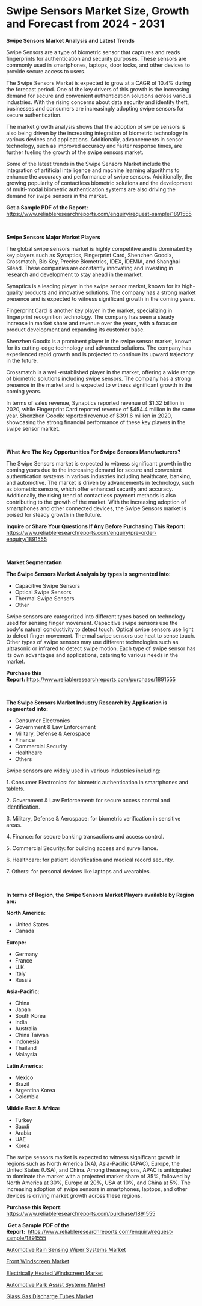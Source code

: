 <p><h1>Swipe Sensors Market Size, Growth and Forecast from 2024 - 2031</h1></p><p><strong>Swipe Sensors Market Analysis and Latest Trends</strong></p>
<p><p>Swipe Sensors are a type of biometric sensor that captures and reads fingerprints for authentication and security purposes. These sensors are commonly used in smartphones, laptops, door locks, and other devices to provide secure access to users.</p><p>The Swipe Sensors Market is expected to grow at a CAGR of 10.4% during the forecast period. One of the key drivers of this growth is the increasing demand for secure and convenient authentication solutions across various industries. With the rising concerns about data security and identity theft, businesses and consumers are increasingly adopting swipe sensors for secure authentication.</p><p>The market growth analysis shows that the adoption of swipe sensors is also being driven by the increasing integration of biometric technology in various devices and applications. Additionally, advancements in sensor technology, such as improved accuracy and faster response times, are further fueling the growth of the swipe sensors market.</p><p>Some of the latest trends in the Swipe Sensors Market include the integration of artificial intelligence and machine learning algorithms to enhance the accuracy and performance of swipe sensors. Additionally, the growing popularity of contactless biometric solutions and the development of multi-modal biometric authentication systems are also driving the demand for swipe sensors in the market.</p></p>
<p><strong>Get a Sample PDF of the Report:&nbsp;</strong> <a href="https://www.reliableresearchreports.com/enquiry/request-sample/1891555">https://www.reliableresearchreports.com/enquiry/request-sample/1891555</a></p>
<p>&nbsp;</p>
<p><strong>Swipe Sensors Major Market Players</strong></p>
<p><p>The global swipe sensors market is highly competitive and is dominated by key players such as Synaptics, Fingerprint Card, Shenzhen Goodix, Crossmatch, Bio Key, Precise Biometrics, IDEX, IDEMIA, and Shanghai Silead. These companies are constantly innovating and investing in research and development to stay ahead in the market.</p><p>Synaptics is a leading player in the swipe sensor market, known for its high-quality products and innovative solutions. The company has a strong market presence and is expected to witness significant growth in the coming years.</p><p>Fingerprint Card is another key player in the market, specializing in fingerprint recognition technology. The company has seen a steady increase in market share and revenue over the years, with a focus on product development and expanding its customer base.</p><p>Shenzhen Goodix is a prominent player in the swipe sensor market, known for its cutting-edge technology and advanced solutions. The company has experienced rapid growth and is projected to continue its upward trajectory in the future.</p><p>Crossmatch is a well-established player in the market, offering a wide range of biometric solutions including swipe sensors. The company has a strong presence in the market and is expected to witness significant growth in the coming years.</p><p>In terms of sales revenue, Synaptics reported revenue of $1.32 billion in 2020, while Fingerprint Card reported revenue of $454.4 million in the same year. Shenzhen Goodix reported revenue of $391.6 million in 2020, showcasing the strong financial performance of these key players in the swipe sensor market.</p></p>
<p>&nbsp;</p>
<p><strong>What Are The Key Opportunities For Swipe Sensors Manufacturers?</strong></p>
<p><p>The Swipe Sensors market is expected to witness significant growth in the coming years due to the increasing demand for secure and convenient authentication systems in various industries including healthcare, banking, and automotive. The market is driven by advancements in technology, such as biometric sensors, which offer enhanced security and accuracy. Additionally, the rising trend of contactless payment methods is also contributing to the growth of the market. With the increasing adoption of smartphones and other connected devices, the Swipe Sensors market is poised for steady growth in the future.</p></p>
<p><strong>Inquire or Share Your Questions If Any Before Purchasing This Report:</strong> <a href="https://www.reliableresearchreports.com/enquiry/pre-order-enquiry/1891555">https://www.reliableresearchreports.com/enquiry/pre-order-enquiry/1891555</a></p>
<p>&nbsp;</p>
<p><strong>Market Segmentation</strong></p>
<p><strong>The Swipe Sensors Market Analysis by types is segmented into:</strong></p>
<p><ul><li>Capacitive Swipe Sensors</li><li>Optical Swipe Sensors</li><li>Thermal Swipe Sensors</li><li>Other</li></ul></p>
<p><p>Swipe sensors are categorized into different types based on technology used for sensing finger movement. Capacitive swipe sensors use the body's natural conductivity to detect touch. Optical swipe sensors use light to detect finger movement. Thermal swipe sensors use heat to sense touch. Other types of swipe sensors may use different technologies such as ultrasonic or infrared to detect swipe motion. Each type of swipe sensor has its own advantages and applications, catering to various needs in the market.</p></p>
<p><strong>Purchase this Report:&nbsp;</strong><a href="https://www.reliableresearchreports.com/purchase/1891555">https://www.reliableresearchreports.com/purchase/1891555</a></p>
<p>&nbsp;</p>
<p><strong>The Swipe Sensors Market Industry Research by Application is segmented into:</strong></p>
<p><ul><li>Consumer Electronics</li><li>Government & Law Enforcement</li><li>Military, Defense & Aerospace</li><li>Finance</li><li>Commercial Security</li><li>Healthcare</li><li>Others</li></ul></p>
<p><p>Swipe sensors are widely used in various industries including:</p><p>1. Consumer Electronics: for biometric authentication in smartphones and tablets.</p><p>2. Government & Law Enforcement: for secure access control and identification.</p><p>3. Military, Defense & Aerospace: for biometric verification in sensitive areas.</p><p>4. Finance: for secure banking transactions and access control.</p><p>5. Commercial Security: for building access and surveillance.</p><p>6. Healthcare: for patient identification and medical record security.</p><p>7. Others: for personal devices like laptops and wearables.</p></p>
<p>&nbsp;</p>
<p><strong>In terms of Region, the Swipe Sensors Market Players available by Region are:</strong></p>
<p>
    <p> <strong> North America: </strong>
        <ul>
            <li>United States</li>
            <li>Canada</li>
        </ul>
        </p> 
    <p> <strong> Europe: </strong>
        <ul>
            <li>Germany</li>
            <li>France</li>
            <li>U.K.</li>
            <li>Italy</li>
            <li>Russia</li>
        </ul>
        </p> 
    <p> <strong> Asia-Pacific: </strong>
        <ul>
            <li>China</li>
            <li>Japan</li>
            <li>South Korea</li>
            <li>India</li>
            <li>Australia</li>
            <li>China Taiwan</li>
            <li>Indonesia</li>
            <li>Thailand</li>
            <li>Malaysia</li>
        </ul>
        </p> 
    <p> <strong> Latin America: </strong>
        <ul>
            <li>Mexico</li>
            <li>Brazil</li>
            <li>Argentina Korea</li>
            <li>Colombia</li>
        </ul>
        </p> 
    <p> <strong> Middle East & Africa: </strong>
        <ul>
            <li>Turkey</li>
            <li>Saudi</li>
            <li>Arabia</li>
            <li>UAE</li>
            <li>Korea</li>
        </ul>
    </p>
    </p>
<p><p>The swipe sensors market is expected to witness significant growth in regions such as North America (NA), Asia-Pacific (APAC), Europe, the United States (USA), and China. Among these regions, APAC is anticipated to dominate the market with a projected market share of 35%, followed by North America at 30%, Europe at 20%, USA at 10%, and China at 5%. The increasing adoption of swipe sensors in smartphones, laptops, and other devices is driving market growth across these regions.</p></p>
<p><strong>Purchase this Report: </strong><a href="https://www.reliableresearchreports.com/purchase/1891555">https://www.reliableresearchreports.com/purchase/1891555</a></p>
<p>&nbsp;<strong>Get a Sample PDF of the Report:&nbsp;&nbsp;</strong><a href="https://www.reliableresearchreports.com/enquiry/request-sample/1891555">https://www.reliableresearchreports.com/enquiry/request-sample/1891555</a></p>
<p><strong></strong></p>
<p><p><a href="https://frill-swim-3cd.notion.site/Global-Automotive-Rain-Sensing-Wiper-Systems-Market-Size-and-Market-Trends-Insights-and-Projections-34b73114da1c494e891bd4382ac1d8b4">Automotive Rain Sensing Wiper Systems Market</a></p><p><a href="https://view.publitas.com/reportprime-1/front-windscreen-market-size-global-industry-overview-market-segmentation-and-forecast-2024-to-2031/">Front Windscreen Market</a></p><p><a href="https://view.publitas.com/reportprime-1/electrically-heated-windscreen-market-size-focuses-on-market-dynamics-in-depth-analysis-and-future-projections-of-its-market-forecasted-for-period-from-2024-to-2031/">Electrically Heated Windscreen Market</a></p><p><a href="https://meowing-canidae-761.notion.site/Insights-into-Automotive-Park-Assist-Systems-Market-Size-Analysing-Market-Share-Trends-and-Growth-f89b0f23d94f405587b3421a321a3715">Automotive Park Assist Systems Market</a></p><p><a href="https://noble-drawer-34c.notion.site/Glass-Gas-Discharge-Tubes-Market-Analysis-and-Market-Size-Global-Industry-Overview-Market-Segmenta-02e3a86e2e17439488804d7f203438ae">Glass Gas Discharge Tubes Market</a></p></p>